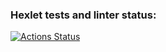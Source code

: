 ### Hexlet tests and linter status:
[![Actions Status](https://github.com/Siletskiy-igor/java-project-71/workflows/hexlet-check/badge.svg)](https://github.com/Siletskiy-igor/java-project-71/actions)